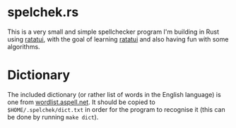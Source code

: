 # spelchek.rs
This is a very small and simple spellchecker program I'm building in Rust using [ratatui](https://ratatui.rs/), with the goal of learning [ratatui](https://ratatui.rs/) and also having fun with some algorithms.

# Dictionary
The included dictionary (or rather list of words in the English language) is one from [wordlist.aspell.net](http://wordlist.aspell.net/). It should be copied to `$HOME/.spelchek/dict.txt` in order for the program to recognise it (this can be done by running  `make dict`).
